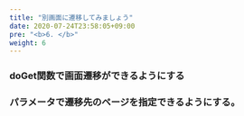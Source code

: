 ```yaml
---
title: "別画面に遷移してみましょう"
date: 2020-07-24T23:58:05+09:00
pre: "<b>6. </b>"
weight: 6
---
```

### doGet関数で画面遷移ができるようにする

### パラメータで遷移先のページを指定できるようにする。
